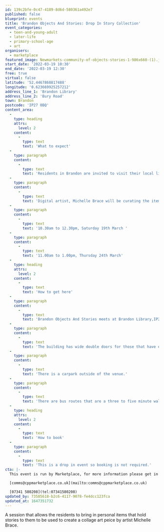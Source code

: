 ```yaml
---
id: 139c2bfe-0c47-4189-8d6d-580361a492e7
published: false
blueprint: events
title: 'Brandon Objects And Stories: Drop In Story Collection'
event_categories:
  - teen-and-young-adult
  - later-life
  - primary-school-age
  - art
organisers:
  - marketplace
featured_image: Newmarkets-community-of-objects-stories-1-986x660-(1).jpg
start_date: '2022-03-19 10:30'
end_date: '2022-03-19 12:30'
free: true
virtual: false
latitude: '52.4467868817488'
longitude: '0.623669925257212'
address_line_1: 'Brandon Library'
address_line_2: 'Bury Road'
town: Brandon
postcode: 'IP27 0BQ'
content_area:
  -
    type: heading
    attrs:
      level: 2
    content:
      -
        type: text
        text: 'What to expect'
  -
    type: paragraph
    content:
      -
        type: text
        text: 'Residents in Brandon are invited to visit their local library to take part in a project all about objects that hold a personal story.'
  -
    type: paragraph
    content:
      -
        type: text
        text: 'Digital artist, Michelle Brace will be curating the items into a collage, building a community of objects and stories by local people.'
  -
    type: paragraph
    content:
      -
        type: text
        text: '10.30am to 12.30pm, Saturday 19th March '
  -
    type: paragraph
    content:
      -
        type: text
        text: '11.00am to 1.00pm, Thursday 24th March'
  -
    type: heading
    attrs:
      level: 2
    content:
      -
        type: text
        text: 'How to get here'
  -
    type: paragraph
    content:
      -
        type: text
        text: 'Brandon Objects And Stories meets at Brandon Library,IP27 0BQ.'
  -
    type: paragraph
    content:
      -
        type: text
        text: 'The building has wide double doors for those that have extra accessibility requirements.'
  -
    type: paragraph
    content:
      -
        type: text
        text: 'There is a carpark outside of the venue.'
  -
    type: paragraph
    content:
      -
        type: text
        text: 'There are bus routes that are a three to five minute walk from the venue. '
  -
    type: heading
    attrs:
      level: 2
    content:
      -
        type: text
        text: 'How to book'
  -
    type: paragraph
    content:
      -
        type: text
        text: 'This is a drop in event so booking is not required.'
cta: |-
  This event is run by Marketplace, for more information please get in touch via:

  [comms@cppmarketplace.co.uk](mailto:comms@cppmarketplace.co.uk)

  [07341 580208](tel:07341580208)
updated_by: 73585618-b2c6-4117-9078-fe4dcc123fca
updated_at: 1647351732
---
```

A session that allows the residents to bring in personal items that hold stories to them to be used to create a collage art peice by artist Michelle Brace.